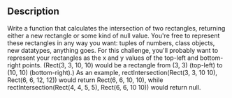 ## Description

Write a function that calculates the intersection of two rectangles, returning either a new rectangle or some kind of null value.
You're free to represent these rectangles in any way you want: tuples of numbers, class objects, new datatypes, anything goes. For this challenge, you'll probably want to represent your rectangles as the x and y values of the top-left and bottom-right points. (Rect(3, 3, 10, 10) would be a rectangle from (3, 3) (top-left) to (10, 10) (bottom-right).)
As an example, rectIntersection(Rect(3, 3, 10 10), Rect(6, 6, 12, 12)) would return Rect(6, 6, 10, 10), while rectIntersection(Rect(4, 4, 5, 5), Rect(6, 6, 10 10)) would return null.